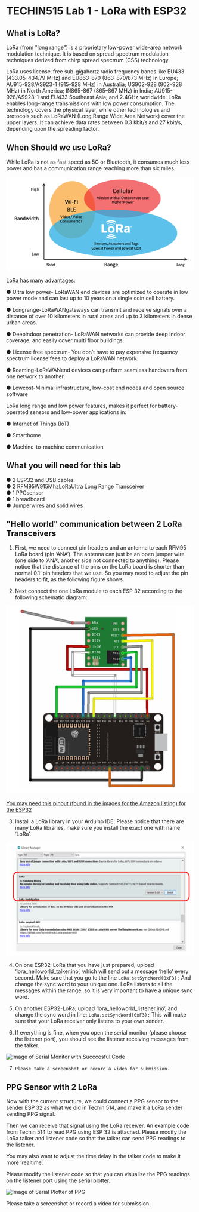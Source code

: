 # TECHIN515 Lab 1 - LoRa with ESP32

## What is LoRa?
LoRa (from "long range") is a proprietary low-power wide-area network modulation technique. It is based on spread-spectrum modulation techniques derived from chirp spread spectrum (CSS) technology.  

LoRa uses license-free sub-gigahertz radio frequency bands like EU433 (433.05-434.79 MHz) and EU863-870 (863–870/873 MHz) in Europe; AU915-928/AS923-1 (915–928 MHz) in Australia; US902-928 (902–928 MHz) in North America; IN865-867 (865–867 MHz) in India; AU915-928/AS923-1 and EU433 Southeast Asia; and 2.4GHz worldwide. LoRa enables long-range transmissions with low power consumption. The technology covers the physical layer, while other technologies and protocols such as LoRaWAN (Long Range Wide Area Network) cover the upper layers. It can achieve data rates between 0.3 kbit/s and 27 kbit/s, depending upon the spreading factor.

## When Should we use LoRa?

While LoRa is not as fast speed as 5G or Bluetooth, it consumes much less power and has a communication range reaching more than six miles.  

![Image of Wireless Tech Bandwidth vs. Range](assets/LoRaBvR.png)

LoRa has many advantages:  

● Ultra low power- LoRaWAN end devices are optimized to operate in low power
 mode and can last up to 10 years on a single coin cell battery.  
   
 ● Longrange-LoRaWANgateways can transmit and receive signals over a distance
 of over 10 kilometers in rural areas and up to 3 kilometers in dense urban areas.
   
 ● Deepindoor penetration- LoRaWAN networks can provide deep indoor coverage,
 and easily cover multi floor buildings.  

 ● License free spectrum- You don’t have to pay expensive frequency spectrum
 license fees to deploy a LoRaWAN network.  

 ● Roaming-LoRaWANend devices can perform seamless handovers from one
 network to another.  

 ● Lowcost-Minimal infrastructure, low-cost end nodes and open source software  

  LoRa long range and low power features, makes it perfect for battery-operated sensors and
 low-power applications in:

  ● Internet of Things (IoT)

 ● Smarthome  

 ● Machine-to-machine communication  

 ## What you will need for this lab

 ● 2 ESP32 and USB cables  
 ● 2 RFM95W915MhzLoRaUltra Long Range Transceiver  
 ● 1 PPGsensor  
 ● 1 breadboard  
 ● Jumperwires and solid wires

 ## "Hello world" communication between 2 LoRa Transceivers  

 1) First, we need to connect pin headers and an antenna to each RFM95 LoRa board (pin
 ‘ANA’). The antenna can just be an open jumper wire (one side to ‘ANA’, another side not
 connected to anything). Please notice that the distance of the pins on the LoRa board is shorter
 than normal 0.1’ pin headers that we use. So you may need to adjust the pin headers to fit, as
 the following figure shows.

  2) Next connect the one LoRa module to each ESP 32 according to the following schematic
 diagram:  

 ![Image of LoRa Wiring Diagram](assets/LoRaWiring.svg)

 [You may need this pinout (found in the images for the Amazon listing) for the ESP32](https://www.amazon.com/dp/B0CNYK7WT2)

 3) Install a LoRa library in your Arduino IDE. Please notice that there are many LoRa libraries,
 make sure you install the exact one with name ‘LoRa’.

 ![Image of LoRa Library Arduino](assets/LoRaLibrary.svg)  

  4) On one ESP32-LoRa that you have just prepared, upload ‘lora_helloworld_talker.ino’, which
 will send out a message ‘hello’ every second. Make sure that you go to the line
 ``` LoRa.setSyncWord(0xF3); ```
 And change the sync word to your unique one. LoRa listens to all the messages within the
 range, so it is very important to have a unique sync word.  

  5) On another ESP32-LoRa, upload ‘lora_helloworld_listener.ino’, and change the sync word in
 line:
 ``` LoRa.setSyncWord(0xF3); ```
 This will make sure that your LoRa receiver only listens to your own sender.  

 6) If everything is fine, when you open the serial monitor (please choose the listener port), you
 should see the listener receiving messages from the talker.

 ![Image of Serial Monitor with Succcesful Code](assets/SerialMonitor.svg)  

  7)     Please take a screenshot or record a video for submission.

  ## PPG Sensor with 2 LoRa

   Now with the current structure, we could connect a PPG sensor to the sender ESP 32 as what
 we did in Techin 514, and make it a LoRa sender sending PPG signal.

  Then we can receive that signal using the LoRa receiver.
 An example code from Techin 514 to read PPG using ESP 32 is attached. Please modify the
 LoRa talker and listener code so that the talker can send PPG readings to the listener.

 You may also want to adjust the time delay in the talker code to make it more ‘realtime’.  

 Please modify the listener code so that you can visualize the PPG readings on the listener port
 using the serial plotter.

 ![Image of Serial Plotter of PPG](assets/PlotterPPG.svg)  
   
Please take a screenshot or record a video for submission.

